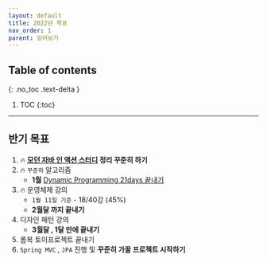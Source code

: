 ```yaml
---
layout: default
title: 2022년 목표
nav_order: 1
parent: 읽어보기
---
```

## Table of contents
{: .no_toc .text-delta }

1. TOC
{:toc}

---

## **반기 목표**

1. 🔥 **[모던 자바 인 액션 스터디](https://jeongcode.github.io/docs/books/modernJavaInAction/modernJavaInAction/) 정리 꾸준히 하기**
1. 🔥 `꾸준히` 알고리즘 
   - **1월** [Dynamic Programming 21days 끝내기](https://leetcode.com/study-plan/dynamic-programming/?progress=aggho2s)
1. 🔥 운영체제 강의
   - `1월 11일 기준` - 18/40강 (45%)
   - **2월달 까지 끝내기**
1. 디자인 패턴 강의
   - **3월달 , 1달 만에 끝내기**
1. 롬복 토이프로젝트 끝내기
1. `Spring MVC` , `JPA` 진행 및 **꾸준히 가꿀 프로젝트 시작하기**